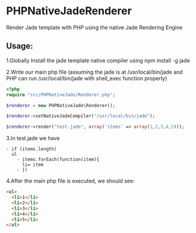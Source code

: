 PHPNativeJadeRenderer
=====================
Render Jade template with PHP using the native Jade Rendering Engine

## Usage:
1.Globally Install the jade template native compiler using npm install -g jade 

2.Write our main php file (assuming the jade is at /usr/local/bin/jade and PHP can run /usr/local/bin/jade with shell_exec function properly)

```php
<?php
require "src/PHPNativeJade/Renderer.php";

$renderer = new PHPNativeJade\Renderer();

$renderer->setNativeJadeCompiler("/usr/local/bin/jade");

$renderer->render("test.jade", array('items' => array(1,2,3,4,5)));
```

3.In test.jade we have

```jade
- if (items.length)
  ul
    - items.forEach(function(item){
      li= item
    - })
```

4.After the main php file is executed, we should see:

```html
<ul>
  <li>1</li>
  <li>2</li>
  <li>3</li>
  <li>4</li>
  <li>5</li>
</ul>
```
